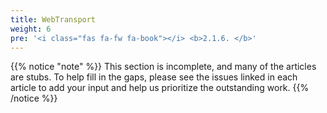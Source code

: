 ```yaml
---
title: WebTransport
weight: 6
pre: '<i class="fas fa-fw fa-book"></i> <b>2.1.6. </b>'
---
```


{{% notice "note" %}}
This section is incomplete, and many of the articles are stubs. To help fill in
the gaps, please see the issues linked in each article to add your input and
help us prioritize the outstanding work.
{{% /notice %}}
